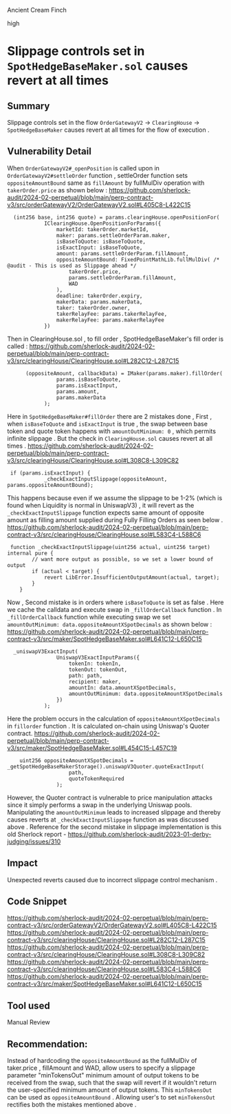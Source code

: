 Ancient Cream Finch

high

# Slippage controls set in `SpotHedgeBaseMaker.sol` causes revert at all times

## Summary
Slippage controls set in the flow `OrderGatewayV2` -> `ClearingHouse` -> `SpotHedgeBaseMaker` causes revert at all times for the flow of execution . 
## Vulnerability Detail
When `OrderGatewayV2#_openPosition` is called upon in `OrderGatewayV2#settleOrder` function , settleOrder function sets `oppositeAmountBound` same as `fillAmount` by fullMulDiv operation with `takerOrder.price` as shown below :
https://github.com/sherlock-audit/2024-02-perpetual/blob/main/perp-contract-v3/src/orderGatewayV2/OrderGatewayV2.sol#L405C8-L422C15
```solidity
  (int256 base, int256 quote) = params.clearingHouse.openPositionFor(
            IClearingHouse.OpenPositionForParams({
                marketId: takerOrder.marketId,
                maker: params.settleOrderParam.maker,
                isBaseToQuote: isBaseToQuote,
                isExactInput: isBaseToQuote,
                amount: params.settleOrderParam.fillAmount,
                oppositeAmountBound: FixedPointMathLib.fullMulDiv( /* @audit - This is used as Slippage ahead */
                    takerOrder.price,
                    params.settleOrderParam.fillAmount,
                    WAD
                ),
                deadline: takerOrder.expiry,
                makerData: params.makerData,
                taker: takerOrder.owner,
                takerRelayFee: params.takerRelayFee,
                makerRelayFee: params.makerRelayFee
            })
```
Then in ClearingHouse.sol , to fill order , SpotHedgeBaseMaker's fill order is called : 
https://github.com/sherlock-audit/2024-02-perpetual/blob/main/perp-contract-v3/src/clearingHouse/ClearingHouse.sol#L282C12-L287C15
```solidity
      (oppositeAmount, callbackData) = IMaker(params.maker).fillOrder(
                params.isBaseToQuote,
                params.isExactInput,
                params.amount,
                params.makerData 
            );
```
Here in `SpotHedgeBaseMaker#fillOrder` there are 2 mistakes done , 
First , when `isBaseToQuote` and `isExactInput` is true ,  the swap between base token and quote token happens with `amountOutMinimum: 0` , which permits infinite slippage . But the check in `ClearingHouse.sol` causes revert at all times . 
https://github.com/sherlock-audit/2024-02-perpetual/blob/main/perp-contract-v3/src/clearingHouse/ClearingHouse.sol#L308C8-L309C82
```solidity
 if (params.isExactInput) {
            _checkExactInputSlippage(oppositeAmount, params.oppositeAmountBound);
```
This happens because even if we assume the slippage to be 1-2% (which is found when Liquidity is normal in UniswapV3) , it will revert as the `_checkExactInputSlippage` function expects same amount of opposite amount as filling amount supplied during Fully Filling Orders as seen below .
https://github.com/sherlock-audit/2024-02-perpetual/blob/main/perp-contract-v3/src/clearingHouse/ClearingHouse.sol#L583C4-L588C6
```solidity
 function _checkExactInputSlippage(uint256 actual, uint256 target) internal pure {
        // want more output as possible, so we set a lower bound of output
        if (actual < target) {
            revert LibError.InsufficientOutputAmount(actual, target);
        }
    }
```
Now , Second mistake is in orders where `isBaseToQuote` is set as false . Here we cache the calldata and execute swap in `_fillOrderCallback` function . In `_fillOrderCallback` function while executing swap we set `amountOutMinimum: data.oppositeAmountXSpotDecimals` as shown below : 
https://github.com/sherlock-audit/2024-02-perpetual/blob/main/perp-contract-v3/src/maker/SpotHedgeBaseMaker.sol#L641C12-L650C15
```solidity
  _uniswapV3ExactInput(
                UniswapV3ExactInputParams({
                    tokenIn: tokenIn,
                    tokenOut: tokenOut,
                    path: path,
                    recipient: maker,
                    amountIn: data.amountXSpotDecimals,
                    amountOutMinimum: data.oppositeAmountXSpotDecimals
                })
            );
```
Here the problem occurs in the calculation of `oppositeAmountXSpotDecimals` in `fillorder` function . It is calculated on-chain using Uniswap's Quoter contract.
https://github.com/sherlock-audit/2024-02-perpetual/blob/main/perp-contract-v3/src/maker/SpotHedgeBaseMaker.sol#L454C15-L457C19
```solidity
    uint256 oppositeAmountXSpotDecimals = _getSpotHedgeBaseMakerStorage().uniswapV3Quoter.quoteExactInput(
                    path,
                    quoteTokenRequired
                );
```
 However, the Quoter contract is vulnerable to price manipulation attacks since it simply performs a swap in the underlying Uniswap pools. Manipulating the `amountOutMinimum` leads to increased slippage and thereby causes reverts at `_checkExactInputSlippage` function as was discussed above  . 
Reference for the second mistake in slippage implementation is this old Sherlock report - https://github.com/sherlock-audit/2023-01-derby-judging/issues/310

## Impact
Unexpected reverts caused due to incorrect slippage control  mechanism . 
## Code Snippet
https://github.com/sherlock-audit/2024-02-perpetual/blob/main/perp-contract-v3/src/orderGatewayV2/OrderGatewayV2.sol#L405C8-L422C15
https://github.com/sherlock-audit/2024-02-perpetual/blob/main/perp-contract-v3/src/clearingHouse/ClearingHouse.sol#L282C12-L287C15
https://github.com/sherlock-audit/2024-02-perpetual/blob/main/perp-contract-v3/src/clearingHouse/ClearingHouse.sol#L308C8-L309C82
https://github.com/sherlock-audit/2024-02-perpetual/blob/main/perp-contract-v3/src/clearingHouse/ClearingHouse.sol#L583C4-L588C6
https://github.com/sherlock-audit/2024-02-perpetual/blob/main/perp-contract-v3/src/maker/SpotHedgeBaseMaker.sol#L641C12-L650C15

## Tool used

Manual Review

## Recommendation: 
Instead of hardcoding the `oppositeAmountBound` as the fullMulDiv of taker.price , fillAmount and WAD, allow users to specify a slippage parameter "minTokensOut" minimum amount of output tokens to be received from the swap, such that the swap will revert if it wouldn't return the user-specified minimum amount of output tokens. 
This `minTokensOut` can be used as `oppositeAmountBound` . Allowing user's to set `minTokensOut` rectifies both the mistakes mentioned above .